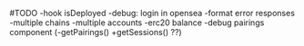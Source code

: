 #TODO
-hook isDeployed
-debug: login in opensea
-format error responses
-multiple chains
-multiple accounts
-erc20 balance
-debug pairings component (-getPairings() +getSessions() ??)

